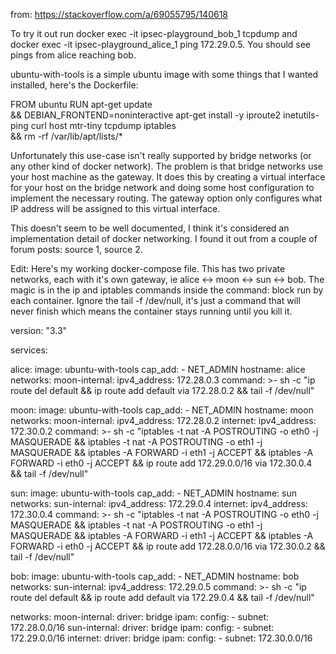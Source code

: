 from: https://stackoverflow.com/a/69055795/140618

To try it out run docker exec -it ipsec-playground_bob_1 tcpdump and 
  docker exec -it ipsec-playground_alice_1 ping 172.29.0.5. You should see pings from alice reaching bob.

ubuntu-with-tools is a simple ubuntu image with some things that I wanted installed, here's the Dockerfile:

FROM ubuntu
RUN apt-get update \
    && DEBIAN_FRONTEND=noninteractive apt-get install -y iproute2 inetutils-ping curl host mtr-tiny tcpdump iptables \
    && rm -rf /var/lib/apt/lists/*



Unfortunately this use-case isn't really supported by bridge networks (or any other kind of docker network). The problem is that bridge networks use your host machine as the gateway. It does this by creating a virtual interface for your host on the bridge network and doing some host configuration to implement the necessary routing. The gateway option only configures what IP address will be assigned to this virtual interface.

This doesn't seem to be well documented, I think it's considered an implementation detail of docker networking. I found it out from a couple of forum posts: source 1, source 2.

Edit: Here's my working docker-compose file. This has two private networks, each with it's own gateway, ie alice <-> moon <-> sun <-> bob. The magic is in the ip and iptables commands inside the command: block run by each container. Ignore the tail -f /dev/null, it's just a command that will never finish which means the container stays running until you kill it.

version: "3.3"

services:

  alice:
    image: ubuntu-with-tools
    cap_add:
      - NET_ADMIN
    hostname: alice
    networks:
      moon-internal:
        ipv4_address: 172.28.0.3
    command: >-
      sh -c "ip route del default &&
      ip route add default via 172.28.0.2 &&
      tail -f /dev/null"

  moon:
    image: ubuntu-with-tools
    cap_add:
      - NET_ADMIN
    hostname: moon
    networks:
      moon-internal:
        ipv4_address: 172.28.0.2
      internet:
        ipv4_address: 172.30.0.2
    command: >-
      sh -c "iptables -t nat -A POSTROUTING -o eth0 -j MASQUERADE &&
      iptables -t nat -A POSTROUTING -o eth1 -j MASQUERADE &&
      iptables -A FORWARD -i eth1 -j ACCEPT &&
      iptables -A FORWARD -i eth0 -j ACCEPT &&
      ip route add 172.29.0.0/16 via 172.30.0.4 &&
      tail -f /dev/null"


  sun:
    image: ubuntu-with-tools
    cap_add:
      - NET_ADMIN
    hostname: sun
    networks:
      sun-internal:
        ipv4_address: 172.29.0.4
      internet:
        ipv4_address: 172.30.0.4
    command: >-
      sh -c "iptables -t nat -A POSTROUTING -o eth0 -j MASQUERADE &&
      iptables -t nat -A POSTROUTING -o eth1 -j MASQUERADE &&
      iptables -A FORWARD -i eth1 -j ACCEPT &&
      iptables -A FORWARD -i eth0 -j ACCEPT &&
      ip route add 172.28.0.0/16 via 172.30.0.2 &&
      tail -f /dev/null"

  bob:
    image: ubuntu-with-tools
    cap_add:
      - NET_ADMIN
    hostname: bob
    networks:
      sun-internal:
        ipv4_address: 172.29.0.5
    command: >-
      sh -c "ip route del default &&
      ip route add default via 172.29.0.4 &&
      tail -f /dev/null"


networks:
  moon-internal:
    driver: bridge
    ipam:
      config:
        - subnet: 172.28.0.0/16
  sun-internal:
    driver: bridge
    ipam:
      config:
        - subnet: 172.29.0.0/16
  internet:
    driver: bridge
    ipam:
      config:
        - subnet: 172.30.0.0/16
